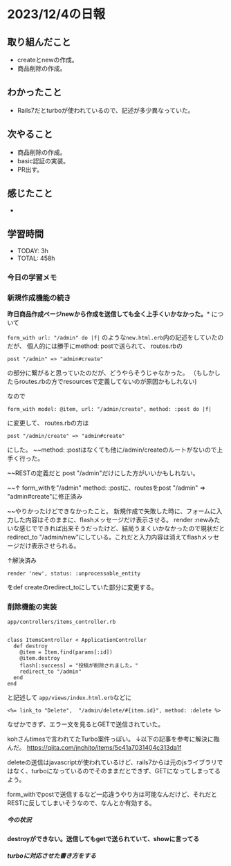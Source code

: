 # 2023/12/4の日報


## 取り組んだこと
- createとnewの作成。
- 商品削除の作成。


## わかったこと
- Rails7だとturboが使われているので、記述が多少異なっていた。

## 次やること
- 商品削除の作成。
- basic認証の実装。
- PR出す。

 
## 感じたこと
- 

## 学習時間
- TODAY: 3h
- TOTAL: 458h




### 今日の学習メモ


### 新規作成機能の続き
**昨日商品作成ページnewから作成を送信しても全く上手くいかなかった。*** について

``form_with url: "/admin" do |f|``
のような``new.html.erb``内の記述をしていたのだが、
個人的には勝手にmethod: postで送られて、
routes.rbの
```
post "/admin" => "admin#create"
```
の部分に繋がると思っていたのだが、どうやらそうじゃなかった。
（もしかしたらroutes.rbの方でresourcesで定義してないのが原因かもしれない)

なので
```
form_with model: @item, url: "/admin/create", method: :post do |f| 
```
に変更して、
routes.rbの方は
```
post "/admin/create" => "admin#create"
```
にした。
~~method: :postはなくても他に/admin/createのルートがないので上手く行った。

~~RESTの定義だと post "/admin"だけにした方がいいかもしれない。

~~↑ form_withを"/admin" method: :postに、routesをpost "/admin" => "admin#create"に修正済み

~~やりかったけどできなかったこと。
新規作成で失敗した時に、フォームに入力した内容はそのままに、flashメッセージだけ表示させる。
render :newみたいな感じでできれば出来そうだったけど、結局うまくいかなかったので現状だとredirect_to "/admin/new"にしている。これだと入力内容は消えてflashメッセージだけ表示させられる。

↑解決済み

```
render 'new', status: :unprocessable_entity
```
をdef createのredirect_toにしていた部分に変更する。

### 削除機能の実装

``app/controllers/items_controller.rb``

```

class ItemsController < ApplicationController
  def destroy
    @item = Item.find(params[:id])
    @item.destroy
    flash[:success] = "投稿が削除されました。"
    redirect_to "/admin"
  end
end

```

と記述して
``app/views/index.html.erb``などに

``<%= link_to "Delete",  "/admin/delete/#{item.id}", method: :delete %>``

なぜかできず、エラー文を見るとGETで送信されていた。

kohさんtimesで言われてたTurbo案件っぽい。
↓以下の記事を参考に解決に臨んだ。
https://qiita.com/jnchito/items/5c41a7031404c313da1f

deleteの送信はjavascriptが使われているけど、rails7からは元のjsライブラリではなく、turboになっているのでそのままだとできず、GETになってしまってるよう。

form_withでpostで送信するなど一応違うやり方は可能なんだけど、それだとRESTに反してしまいそうなので、なんとか有効する。




##### 今の状況
**destroyができない。送信してもgetで送られていて、showに言ってる**


##### turboに対応させた書き方をする




